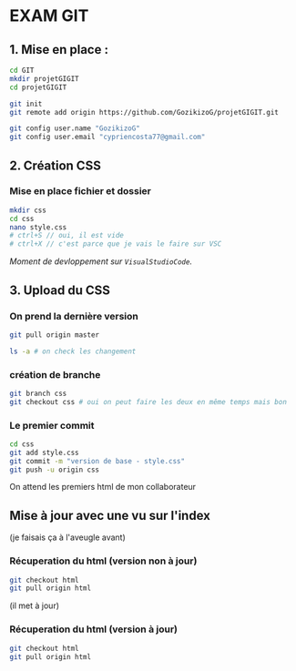 # EXAM GIT

## 1. Mise en place :

```bash
cd GIT
mkdir projetGIGIT
cd projetGIGIT

git init
git remote add origin https://github.com/GozikizoG/projetGIGIT.git

git config user.name "GozikizoG"
git config user.email "cypriencosta77@gmail.com"
```
## 2. Création CSS

### Mise en place fichier et dossier

```bash
mkdir css
cd css
nano style.css
# ctrl+S // oui, il est vide
# ctrl+X // c'est parce que je vais le faire sur VSC
```
_Moment de devloppement sur ``VisualStudioCode``._

## 3. Upload du CSS

### On prend la dernière version

```bash 
git pull origin master

ls -a # on check les changement
```

### création de branche

```bash
git branch css
git checkout css # oui on peut faire les deux en même temps mais bon
```

### Le premier commit

```bash
cd css
git add style.css
git commit -m "version de base - style.css"
git push -u origin css
```

On attend les premiers html de mon collaborateur

## Mise à jour avec une vu sur l'index

(je faisais ça à l'aveugle avant)

### Récuperation du html (version non à jour)
```bash
git checkout html
git pull origin html
```
(il met à jour)
### Récuperation du html (version à jour)
```bash
git checkout html
git pull origin html
```




